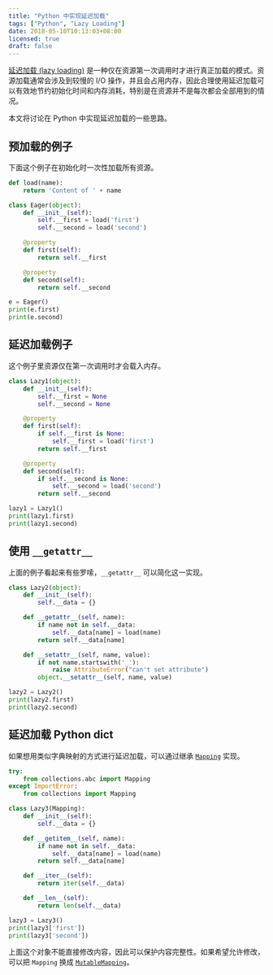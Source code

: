 ```yaml
---
title: "Python 中实现延迟加载"
tags: ["Python", "Lazy Loading"]
date: 2018-05-10T10:13:03+08:00
licensed: true
draft: false
---
```


[延迟加载 (lazy loading)](https://en.wikipedia.org/wiki/Lazy_loading)
是一种仅在资源第一次调用时才进行真正加载的模式。资源加载通常会涉及到较慢的
I/O 操作，并且会占用内存，因此合理使用延迟加载可以有效地节约初始化时间和内存消耗，特别是在资源并不是每次都会全部用到的情况。

本文将讨论在 Python 中实现延迟加载的一些思路。


## 预加载的例子

下面这个例子在初始化时一次性加载所有资源。

```python
def load(name):
    return 'Content of ' + name

class Eager(object):
    def __init__(self):
        self.__first = load('first')
        self.__second = load('second')

    @property
    def first(self):
        return self.__first

    @property
    def second(self):
        return self.__second

e = Eager()
print(e.first)
print(e.second)
```


## 延迟加载例子

这个例子里资源仅在第一次调用时才会载入内存。

```python
class Lazy1(object):
    def __init__(self):
        self.__first = None
        self.__second = None

    @property
    def first(self):
        if self.__first is None:
            self.__first = load('first')
        return self.__first

    @property
    def second(self):
        if self.__second is None:
            self.__second = load('second')
        return self.__second

lazy1 = Lazy1()
print(lazy1.first)
print(lazy1.second)
```


## 使用 `__getattr__`

上面的例子看起来有些罗嗦，`__getattr__` 可以简化这一实现。

```python
class Lazy2(object):
    def __init__(self):
        self.__data = {}

    def __getattr__(self, name):
        if name not in self.__data:
            self.__data[name] = load(name)
        return self.__data[name]

    def __setattr__(self, name, value):
        if not name.startswith('_'):
            raise AttributeError("can't set attribute")
        object.__setattr__(self, name, value)

lazy2 = Lazy2()
print(lazy2.first)
print(lazy2.second)
```


## 延迟加载 Python dict

如果想用类似字典映射的方式进行延迟加载，可以通过继承
[`Mapping`](https://docs.python.org/3/library/collections.abc.html)
实现。

```python
try:
    from collections.abc import Mapping
except ImportError:
    from collections import Mapping

class Lazy3(Mapping):
    def __init__(self):
        self.__data = {}

    def __getitem__(self, name):
        if name not in self.__data:
            self.__data[name] = load(name)
        return self.__data[name]

    def __iter__(self):
        return iter(self.__data)

    def __len__(self):
        return len(self.__data)

lazy3 = Lazy3()
print(lazy3['first'])
print(lazy3['second'])
```

上面这个对象不能直接修改内容，因此可以保护内容完整性。如果希望允许修改，可以把 `Mapping` 换成
[`MutableMapping`](https://docs.python.org/3/library/collections.abc.html#collections.abc.MutableMapping)。
